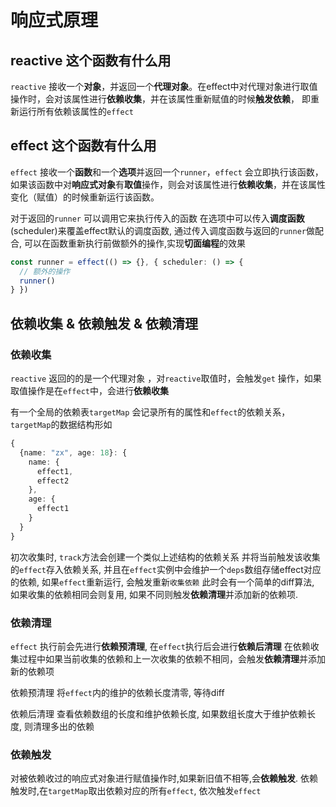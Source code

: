 # 响应式原理

## reactive 这个函数有什么用

`reactive` 接收一个**对象**，并返回一个**代理对象**。在effect中对代理对象进行取值操作时，会对该属性进行**依赖收集**，并在该属性重新赋值的时候**触发依赖**， 即重新运行所有依赖该属性的`effect`

## effect 这个函数有什么用

`effect` 接收一个**函数**和一个**选项**并返回一个`runner`，`effect` 会立即执行该函数，如果该函数中对**响应式对象**有**取值**操作，则会对该属性进行**依赖收集**，并在该属性变化（赋值）的时候重新运行该函数。

对于返回的`runner` 可以调用它来执行传入的函数 在选项中可以传入**调度函数**(scheduler)来覆盖effect默认的调度函数, 通过传入调度函数与返回的`runner`做配合, 可以在函数重新执行前做额外的操作,实现**切面编程**的效果
```ts
const runner = effect(() => {}, { scheduler: () => {
  // 额外的操作
  runner()
} })
```

## 依赖收集 & 依赖触发 & 依赖清理

### 依赖收集

`reactive` 返回的的是一个代理对象 ，对`reactive`取值时，会触发`get` 操作，如果取值操作是在`effect`中，会进行**依赖收集**

有一个全局的依赖表`targetMap` 会记录所有的属性和`effect`的依赖关系，`targetMap`的数据结构形如
```ts
{
  {name: "zx", age: 18}: {
    name: {
      effect1,
      effect2
    },
    age: {
      effect1
    }
  }
}
```

初次收集时, `track`方法会创建一个类似上述结构的依赖关系 并将当前触发该收集的`effect`存入依赖关系, 并且在`effect`实例中会维护一个`deps`数组存储effect对应的依赖, 如果`effect`重新运行, 会触发重新`收集依赖` 此时会有一个简单的diff算法, 如果收集的依赖相同会则复用, 如果不同则触发**依赖清理**并添加新的依赖项.

### 依赖清理

`effect` 执行前会先进行**依赖预清理**, 在`effect`执行后会进行**依赖后清理** 在依赖收集过程中如果当前收集的依赖和上一次收集的依赖不相同，会触发**依赖清理**并添加新的依赖项

依赖预清理 将`effect`内的维护的依赖长度清零, 等待diff

依赖后清理 查看依赖数组的长度和维护依赖长度, 如果数组长度大于维护依赖长度, 则清理多出的依赖

### 依赖触发

对被依赖收过的响应式对象进行赋值操作时,如果新旧值不相等,会**依赖触发**. 依赖触发时,在`targetMap`取出依赖对应的所有`effect`, 依次触发`effect`
